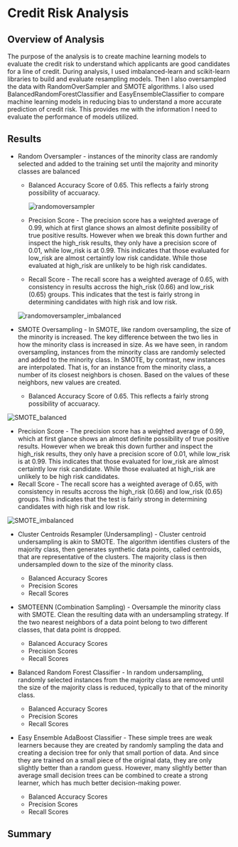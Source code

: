 # Credit Risk Analysis

## Overview of Analysis
The purpose of the analysis is to create machine learning models to evaluate the credit risk to understand which applicants are good candidates for a line of credit. During analysis, I used imbalanced-learn and scikit-learn libraries to build and evaluate resampling models. Then I also oversampled the data with RandomOverSampler and SMOTE algorithms. I also used BalancedRandomForestClassifier and EasyEnsembleClassifier to compare machine learning models in reducing bias to understand a more accurate prediction of credit risk. This provides me with the information I need to evaluate the performance of models utilized.

## Results

* Random Oversampler - instances of the minority class are randomly selected and added to the training set until the majority and minority classes are balanced
  * Balanced Accuracy Score of 0.65. This reflects a fairly strong possibility of accuaracy.

    ![randomoversampler](https://user-images.githubusercontent.com/110419577/213518140-b521433b-41c5-4755-a44a-de7c46365e4b.png)


  * Precision Score - The precision score has a weighted average of 0.99, which at first glance shows an almost definite possibility of true positive results. However when we break this down further and inspect the high_risk results, they only have a precision score of 0.01, while low_risk is at 0.99. This indicates that those evaluated for low_risk are almost certaintly low risk candidate. While those evaluated at high_risk are unlikely to be high risk candidates. 
  
  * Recall Score - The recall score has a weighted average of 0.65, with consistency in results accross the high_risk (0.66) and low_risk (0.65) groups. This indicates that the test is fairly strong in determining candidates with high risk and low risk. 
  
  ![randomoversampler_imbalanced](https://user-images.githubusercontent.com/110419577/213519014-c647358d-8dd6-486b-90ea-81773e881724.png)


* SMOTE Oversampling - In SMOTE, like random oversampling, the size of the minority is increased. The key difference between the two lies in how the minority class is increased in size. As we have seen, in random oversampling, instances from the minority class are randomly selected and added to the minority class. In SMOTE, by contrast, new instances are interpolated. That is, for an instance from the minority class, a number of its closest neighbors is chosen. Based on the values of these neighbors, new values are created.


  * Balanced Accuracy Score of 0.65. This reflects a fairly strong possibility of accuaracy.

![SMOTE_balanced](https://user-images.githubusercontent.com/110419577/213525352-1d194bf6-7d8c-43ae-b603-b5c70db91a4a.png)


  * Precision Score - The precision score has a weighted average of 0.99, which at first glance shows an almost definite possibility of true positive results. However when we break this down further and inspect the high_risk results, they only have a precision score of 0.01, while low_risk is at 0.99. This indicates that those evaluated for low_risk are almost certaintly low risk candidate. While those evaluated at high_risk are unlikely to be high risk candidates. 
  * Recall Score - The recall score has a weighted average of 0.65, with consistency in results accross the high_risk (0.66) and low_risk (0.65) groups. This indicates that the test is fairly strong in determining candidates with high risk and low risk. 

  ![SMOTE_imbalanced](https://user-images.githubusercontent.com/110419577/213525364-bd1833fb-001b-466c-99b6-8e16c657b8b8.png)

* Cluster Centroids Resampler (Undersampling) - Cluster centroid undersampling is akin to SMOTE. The algorithm identifies clusters of the majority class, then generates synthetic data points, called centroids, that are representative of the clusters. The majority class is then undersampled down to the size of the minority class.
  * Balanced Accuracy Scores
  * Precision Scores
  * Recall Scores

* SMOTEENN (Combination Sampling) - Oversample the minority class with SMOTE. Clean the resulting data with an undersampling strategy. If the two nearest neighbors of a data point belong to two different classes, that data point is dropped.
  * Balanced Accuracy Scores
  * Precision Scores
  * Recall Scores

* Balanced Random Forest Classifier - In random undersampling, randomly selected instances from the majority class are removed until the size of the majority class is reduced, typically to that of the minority class. 
  * Balanced Accuracy Scores
  * Precision Scores
  * Recall Scores

* Easy Ensemble AdaBoost Classifier - These simple trees are weak learners because they are created by randomly sampling the data and creating a decision tree for only that small portion of data. And since they are trained on a small piece of the original data, they are only slightly better than a random guess. However, many slightly better than average small decision trees can be combined to create a strong learner, which has much better decision-making power.

  * Balanced Accuracy Scores
  * Precision Scores
  * Recall Scores

## Summary
